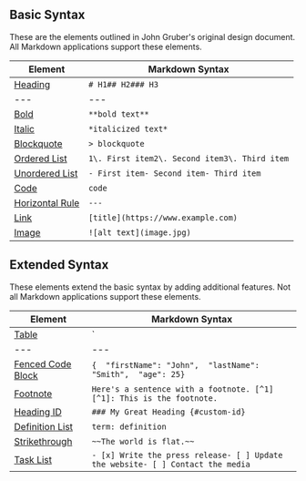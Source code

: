 Basic Syntax[](https://www.markdownguide.org/cheat-sheet/#basic-syntax)
-----------------------------------------------------------------------

These are the elements outlined in John Gruber's original design document. All Markdown applications support these elements.

| Element | Markdown Syntax |
| --- |  --- |
| [Heading](https://www.markdownguide.org/basic-syntax/#headings) | `# H1## H2### H3` |
| --- |  --- |
| [Bold](https://www.markdownguide.org/basic-syntax/#bold) | `**bold text**` |
| [Italic](https://www.markdownguide.org/basic-syntax/#italic) | `*italicized text*` |
| [Blockquote](https://www.markdownguide.org/basic-syntax/#blockquotes-1) | `> blockquote` |
| [Ordered List](https://www.markdownguide.org/basic-syntax/#ordered-lists) | `1\. First item2\. Second item3\. Third item`  |
| [Unordered List](https://www.markdownguide.org/basic-syntax/#unordered-lists) | `- First item- Second item- Third item`  |
| [Code](https://www.markdownguide.org/basic-syntax/#code) | ``code`` |
| [Horizontal Rule](https://www.markdownguide.org/basic-syntax/#horizontal-rules) | `---` |
| [Link](https://www.markdownguide.org/basic-syntax/#links) | `[title](https://www.example.com)` |
| [Image](https://www.markdownguide.org/basic-syntax/#images-1) | `![alt text](image.jpg)` |

Extended Syntax[](https://www.markdownguide.org/cheat-sheet/#extended-syntax)
-----------------------------------------------------------------------------

These elements extend the basic syntax by adding additional features. Not all Markdown applications support these elements.

| Element | Markdown Syntax |
| --- |  --- |
| [Table](https://www.markdownguide.org/extended-syntax/#tables) | `| Syntax | Description || ----------- | ----------- || Header | Title || Paragraph | Text |` |
| --- |  --- |
| [Fenced Code Block](https://www.markdownguide.org/extended-syntax/#fenced-code-blocks) | ````{  "firstName": "John",  "lastName": "Smith",  "age": 25}```` |
| [Footnote](https://www.markdownguide.org/extended-syntax/#footnotes) | `Here's a sentence with a footnote. [^1][^1]: This is the footnote.` |
| [Heading ID](https://www.markdownguide.org/extended-syntax/#heading-ids) | `### My Great Heading {#custom-id}` |
| [Definition List](https://www.markdownguide.org/extended-syntax/#definition-lists) | `term: definition` |
| [Strikethrough](https://www.markdownguide.org/extended-syntax/#strikethrough) | `~~The world is flat.~~` |
| [Task List](https://www.markdownguide.org/extended-syntax/#task-lists) | `- [x] Write the press release- [ ] Update the website- [ ] Contact the media` |
